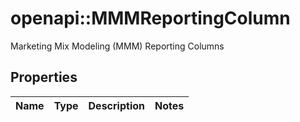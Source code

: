 # openapi::MMMReportingColumn

Marketing Mix Modeling (MMM) Reporting Columns

## Properties
Name | Type | Description | Notes
------------ | ------------- | ------------- | -------------


